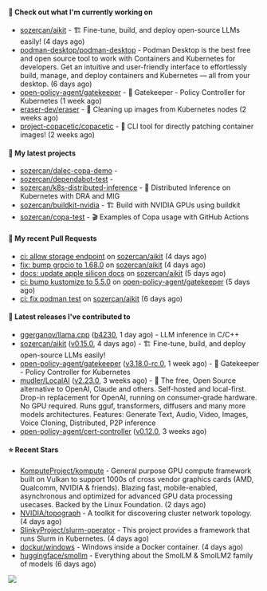 #### 👷 Check out what I'm currently working on

- [sozercan/aikit](https://github.com/sozercan/aikit) - 🏗️ Fine-tune, build, and deploy open-source LLMs easily! (4 days ago)
- [podman-desktop/podman-desktop](https://github.com/podman-desktop/podman-desktop) - Podman Desktop is the best free and open source tool to work with Containers and Kubernetes for developers. Get an intuitive and user-friendly interface to effortlessly build, manage, and deploy containers and Kubernetes — all from your desktop. (6 days ago)
- [open-policy-agent/gatekeeper](https://github.com/open-policy-agent/gatekeeper) - 🐊 Gatekeeper - Policy Controller for Kubernetes (1 week ago)
- [eraser-dev/eraser](https://github.com/eraser-dev/eraser) - 🧹 Cleaning up images from Kubernetes nodes (2 weeks ago)
- [project-copacetic/copacetic](https://github.com/project-copacetic/copacetic) - 🧵 CLI tool for directly patching container images! (2 weeks ago)

#### 🌱 My latest projects

- [sozercan/dalec-copa-demo](https://github.com/sozercan/dalec-copa-demo) - 
- [sozercan/dependabot-test](https://github.com/sozercan/dependabot-test) - 
- [sozercan/k8s-distributed-inference](https://github.com/sozercan/k8s-distributed-inference) - 🦄 Distributed Inference on Kubernetes with DRA and MIG
- [sozercan/buildkit-nvidia](https://github.com/sozercan/buildkit-nvidia) - 🏗️ Build with NVIDIA GPUs using buildkit
- [sozercan/copa-test](https://github.com/sozercan/copa-test) - 🎬 Examples of Copa usage with GitHub Actions

#### 🔨 My recent Pull Requests

- [ci: allow storage endpoint](https://github.com/sozercan/aikit/pull/440) on [sozercan/aikit](https://github.com/sozercan/aikit) (4 days ago)
- [fix: bump grpcio to 1.68.0](https://github.com/sozercan/aikit/pull/437) on [sozercan/aikit](https://github.com/sozercan/aikit) (4 days ago)
- [docs: update apple silicon docs](https://github.com/sozercan/aikit/pull/436) on [sozercan/aikit](https://github.com/sozercan/aikit) (5 days ago)
- [ci: bump kustomize to 5.5.0](https://github.com/open-policy-agent/gatekeeper/pull/3717) on [open-policy-agent/gatekeeper](https://github.com/open-policy-agent/gatekeeper) (5 days ago)
- [ci: fix podman test](https://github.com/sozercan/aikit/pull/435) on [sozercan/aikit](https://github.com/sozercan/aikit) (6 days ago)

#### 🚀 Latest releases I've contributed to

- [ggerganov/llama.cpp](https://github.com/ggerganov/llama.cpp) ([b4230](https://github.com/ggerganov/llama.cpp/releases/tag/b4230), 1 day ago) - LLM inference in C/C&#43;&#43;
- [sozercan/aikit](https://github.com/sozercan/aikit) ([v0.15.0](https://github.com/sozercan/aikit/releases/tag/v0.15.0), 4 days ago) - 🏗️ Fine-tune, build, and deploy open-source LLMs easily!
- [open-policy-agent/gatekeeper](https://github.com/open-policy-agent/gatekeeper) ([v3.18.0-rc.0](https://github.com/open-policy-agent/gatekeeper/releases/tag/v3.18.0-rc.0), 1 week ago) - 🐊 Gatekeeper - Policy Controller for Kubernetes
- [mudler/LocalAI](https://github.com/mudler/LocalAI) ([v2.23.0](https://github.com/mudler/LocalAI/releases/tag/v2.23.0), 3 weeks ago) - :robot: The free, Open Source alternative to OpenAI, Claude and others. Self-hosted and local-first. Drop-in replacement for OpenAI,  running on consumer-grade hardware. No GPU required. Runs gguf, transformers, diffusers and many more models architectures. Features: Generate Text, Audio, Video, Images, Voice Cloning, Distributed, P2P inference
- [open-policy-agent/cert-controller](https://github.com/open-policy-agent/cert-controller) ([v0.12.0](https://github.com/open-policy-agent/cert-controller/releases/tag/v0.12.0), 3 weeks ago)

#### ⭐ Recent Stars

- [KomputeProject/kompute](https://github.com/KomputeProject/kompute) - General purpose GPU compute framework built on Vulkan to support 1000s of cross vendor graphics cards (AMD, Qualcomm, NVIDIA &amp; friends). Blazing fast, mobile-enabled, asynchronous and optimized for advanced GPU data processing usecases. Backed by the Linux Foundation. (2 days ago)
- [NVIDIA/topograph](https://github.com/NVIDIA/topograph) - A toolkit for discovering cluster network topology. (4 days ago)
- [SlinkyProject/slurm-operator](https://github.com/SlinkyProject/slurm-operator) - This project provides a framework that runs Slurm in Kubernetes. (4 days ago)
- [dockur/windows](https://github.com/dockur/windows) - Windows inside a Docker container. (4 days ago)
- [huggingface/smollm](https://github.com/huggingface/smollm) - Everything about the SmolLM &amp; SmolLM2 family of models  (6 days ago)

![](https://github-readme-stats.vercel.app/api?username=sozercan&theme=vision-friendly-dark&hide_border=false&include_all_commits=true&count_private=true)
